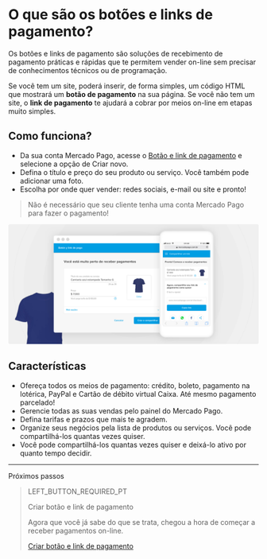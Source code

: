 # O que são os botões e links de pagamento?

Os botões e links de pagamento são soluções de recebimento de pagamento práticas e rápidas que te permitem vender on-line sem precisar de conhecimentos técnicos ou de programação.

Se você tem um site, poderá inserir, de forma simples, um código HTML que mostrará um **botão de pagamento** na sua página.
Se você não tem um site, o **link de pagamento** te ajudará a cobrar por meios on-line em etapas muito simples.

## Como funciona?
 - Da sua conta Mercado Pago, acesse o [Botão e link de pagamento](https://www.mercadopago[FAKER][URL][DOMAIN]/tools/list) e selecione a opção de Criar novo.
 - Defina o título e preço do seu produto ou serviço. Você também pode adicionar uma foto. 
 - Escolha por onde quer vender: redes sociais, e-mail ou site e pronto! 

> Não é necessário que seu cliente tenha uma conta Mercado Pago para fazer o pagamento!

![Como funciona](/images/button/byl_criar_compartilhar.png)

## Características
 - Ofereça todos os meios de pagamento: crédito, boleto, pagamento na lotérica, PayPal e Cartão de débito virtual Caixa. Até mesmo pagamento parcelado!
 - Gerencie todas as suas vendas pelo painel do Mercado Pago.
 - Defina tarifas e prazos que mais te agradem.
 - Organize seus negócios pela lista de produtos ou serviços. Você pode compartilhá-los quantas vezes quiser.
 - Você pode compartilhá-los quantas vezes quiser e deixá-lo ativo por quanto tempo decidir.

---
Próximos passos
> LEFT_BUTTON_REQUIRED_PT
>
> Criar botão e link de pagamento
>
> Agora que você já sabe do que se trata, chegou a hora de começar a receber pagamentos on-line.
>
> [Criar botão e link de pagamento](https://www.mercadopago[FAKER][URL][DOMAIN]/developers/pt/guides/payments/button/create-button/)